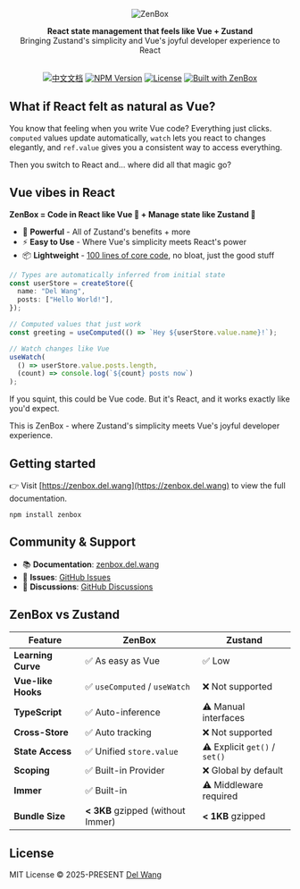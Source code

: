 <div align="center">

![ZenBox](https://cdn.jsdelivr.net/gh/idootop/ZenBox@main/website/public/banners/top.png)

<div align="center"><strong>React state management that feels like Vue + Zustand</strong></div>
<div align="center">Bringing Zustand's simplicity and Vue's joyful developer experience to React</div>
<br/>

[![中文文档](https://img.shields.io/badge/-中文文档-111111?logo=readdotcv)](https://zenbox.del.wang/cn) [![NPM Version](https://badgen.net/npm/v/zenbox)](https://www.npmjs.com/package/zenbox) [![License](https://img.shields.io/github/license/idootop/zenbox)](https://github.com/idootop/ZenBox/blob/main/LICENSE) [![Built with ZenBox](https://img.shields.io/badge/Built%20with-ZenBox-80d05b?style=social&logo=hackthebox)](https://zenbox.del.wang)

</div>

## What if React felt as natural as Vue?

You know that feeling when you write Vue code? Everything just clicks. `computed` values update automatically, `watch` lets you react to changes elegantly, and `ref.value` gives you a consistent way to access everything.

Then you switch to React and... where did all that magic go?

## Vue vibes in React

**ZenBox = Code in React like Vue 💚 + Manage state like Zustand 🐻**

- 💪 **Powerful** - All of Zustand's benefits + more
- ⚡️ **Easy to Use** - Where Vue's simplicity meets React's power
- 📦 **Lightweight** - [100 lines of core code](https://zenbox.del.wang/en/blog/react-state-management-in-100-lines), no bloat, just the good stuff

```ts
// Types are automatically inferred from initial state
const userStore = createStore({
  name: "Del Wang",
  posts: ["Hello World!"],
});

// Computed values that just work
const greeting = useComputed(() => `Hey ${userStore.value.name}!`);

// Watch changes like Vue
useWatch(
  () => userStore.value.posts.length,
  (count) => console.log(`${count} posts now`)
);
```

If you squint, this could be Vue code. But it's React, and it works exactly like you'd expect.

This is ZenBox - where Zustand's simplicity meets Vue's joyful developer experience.

## Getting started

👉 Visit [https://zenbox.del.wang](https://zenbox.del.wang) to view the full documentation.

```shell
npm install zenbox
```

## Community & Support

- 📚 **Documentation**: [zenbox.del.wang](https://zenbox.del.wang)
- 🐛 **Issues**: [GitHub Issues](https://github.com/idootop/ZenBox/issues)
- 💬 **Discussions**: [GitHub Discussions](https://github.com/idootop/ZenBox/discussions)

## ZenBox vs Zustand

| Feature            | ZenBox                            | Zustand                       |
| ------------------ | --------------------------------- | ----------------------------- |
| **Learning Curve** | ✅ As easy as Vue                 | ✅ Low                        |
| **Vue-like Hooks** | ✅ `useComputed` / `useWatch`     | ❌ Not supported              |
| **TypeScript**     | ✅ Auto-inference                 | ⚠️ Manual interfaces          |
| **Cross-Store**    | ✅ Auto tracking                  | ❌ Not supported              |
| **State Access**   | ✅ Unified `store.value`          | ⚠️ Explicit `get()` / `set()` |
| **Scoping**        | ✅ Built-in Provider              | ❌ Global by default          |
| **Immer**          | ✅ Built-in                       | ⚠️ Middleware required        |
| **Bundle Size**    | **< 3KB** gzipped (without Immer) | **< 1KB** gzipped             |

## License

MIT License © 2025-PRESENT [Del Wang](https://github.com/idootop)
